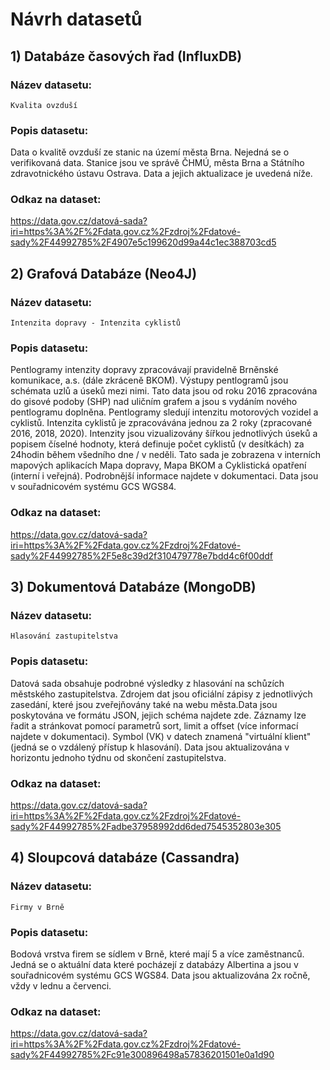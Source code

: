 # Návrh datasetů

## 1) Databáze časových řad (InfluxDB)

### Název datasetu: 
    Kvalita ovzduší
    
### Popis datasetu: 
Data o kvalitě ovzduší ze stanic na území města Brna. Nejedná se o verifikovaná data. Stanice jsou ve správě ČHMÚ, města Brna a Státního zdravotnického ústavu Ostrava. Data a jejich aktualizace je uvedená níže.

### Odkaz na dataset: 
https://data.gov.cz/datová-sada?iri=https%3A%2F%2Fdata.gov.cz%2Fzdroj%2Fdatové-sady%2F44992785%2F4907e5c199620d99a44c1ec388703cd5


## 2) Grafová Databáze (Neo4J)

### Název datasetu:
    Intenzita dopravy - Intenzita cyklistů

### Popis datasetu:
Pentlogramy intenzity dopravy zpracovávají pravidelně Brněnské komunikace, a.s. (dále zkráceně BKOM). Výstupy pentlogramů jsou schémata uzlů a úseků mezi nimi. Tato data jsou od roku 2016 zpracována do gisové podoby (SHP) nad uličním grafem a jsou s vydáním nového pentlogramu doplněna. Pentlogramy sledují intenzitu motorových vozidel a cyklistů.   Intenzita cyklistů je zpracovávána jednou za 2 roky (zpracované 2016, 2018, 2020). Intenzity jsou vizualizovány šířkou jednotlivých úseků a popisem číselné hodnoty, která definuje počet cyklistů (v desítkách) za 24hodin během všedního dne / v neděli. Tato sada je zobrazena v interních mapových aplikacích Mapa dopravy, Mapa BKOM a Cyklistická opatření (interní i veřejná).   Podrobnější informace najdete v dokumentaci. Data jsou v souřadnicovém systému GCS WGS84.

### Odkaz na dataset: 
https://data.gov.cz/datová-sada?iri=https%3A%2F%2Fdata.gov.cz%2Fzdroj%2Fdatové-sady%2F44992785%2F5e8c39d2f310479778e7bdd4c6f00ddf


## 3) Dokumentová Databáze (MongoDB)

### Název datasetu:
    Hlasování zastupitelstva

### Popis datasetu:
Datová sada obsahuje podrobné výsledky z hlasování na schůzích městského zastupitelstva. Zdrojem dat jsou oficiální zápisy z jednotlivých zasedání, které jsou zveřejňovány také na webu města.Data jsou poskytována ve formátu JSON, jejich schéma najdete zde. Záznamy lze řadit a stránkovat pomocí parametrů sort, limit a offset (více informací najdete v dokumentaci). Symbol (VK) v datech znamená "virtuální klient" (jedná se o vzdálený přístup k hlasování). Data jsou aktualizována v horizontu jednoho týdnu od skončení zastupitelstva.

### Odkaz na dataset: 
https://data.gov.cz/datová-sada?iri=https%3A%2F%2Fdata.gov.cz%2Fzdroj%2Fdatové-sady%2F44992785%2Fadbe37958992dd6ded7545352803e305 

## 4) Sloupcová databáze (Cassandra)

### Název datasetu:
    Firmy v Brně

### Popis datasetu:
Bodová vrstva firem se sídlem v Brně, které mají 5 a více zaměstnanců. Jedná se o aktuální data které pocházejí z databázy Albertina a jsou v souřadnicovém systému GCS WGS84. Data jsou aktualizována 2x ročně, vždy v lednu a červenci.

### Odkaz na dataset: 
https://data.gov.cz/datová-sada?iri=https%3A%2F%2Fdata.gov.cz%2Fzdroj%2Fdatové-sady%2F44992785%2Fc91e300896498a57836201501e0a1d90 